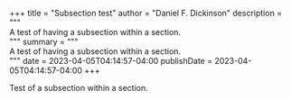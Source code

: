 +++
title = "Subsection test"
author = "Daniel F. Dickinson"
description = """\
A test of having a subsection within a section.\
"""
summary = """\
A test of having a subsection within a section.\
"""
date = 2023-04-05T04:14:57-04:00
publishDate = 2023-04-05T04:14:57-04:00
+++

Test of a subsection within a section.